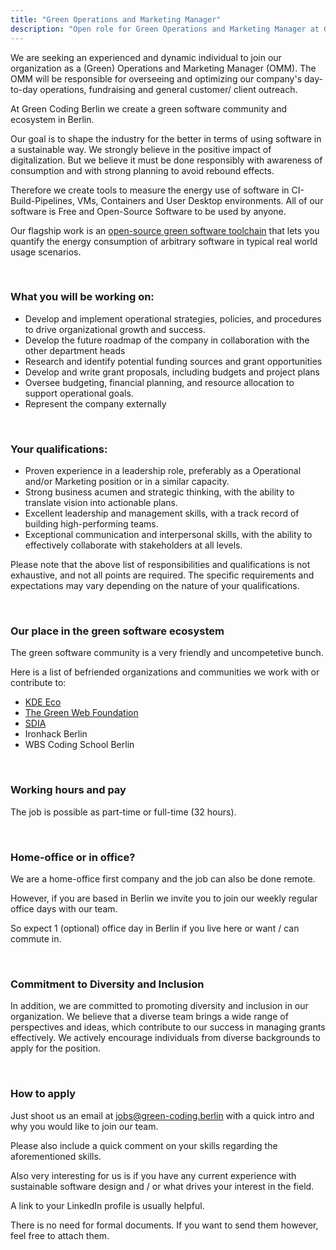 ```yaml
---
title: "Green Operations and Marketing Manager"
description: "Open role for Green Operations and Marketing Manager at Green Coding Berlin GmbH to work on sustainable software."
---
```


We are seeking an experienced and dynamic individual to join our organization as a (Green) Operations and Marketing Manager (OMM).
The OMM will be responsible for overseeing and optimizing our company's day-to-day operations, fundraising and general customer/ client outreach.

At Green Coding Berlin we create a green software community and ecosystem in Berlin.

Our goal is to shape the industry for the better in terms of using software in a sustainable way.
We strongly believe in the positive impact of digitalization. But we believe it must be done responsibly with awareness of consumption and with strong planning to avoid rebound effects.

Therefore we create tools to measure the energy use of software in CI-Build-Pipelines, VMs, Containers and User Desktop environments.
All of our software is Free and Open-Source Software to be used by anyone.

Our flagship work is an [open-source green software toolchain](https://github.com/green-coding-berlin/green-metrics-tool) that lets you quantify the energy consumption of arbitrary software in typical real world usage scenarios.

&nbsp;

### What you will be working on:

- Develop and implement operational strategies, policies, and procedures to drive organizational growth and success.
- Develop the future roadmap of the company in collaboration with the other department heads
- Research and identify potential funding sources and grant opportunities
- Develop and write grant proposals, including budgets and project plans
- Oversee budgeting, financial planning, and resource allocation to support operational goals.
- Represent the company externally

&nbsp;

### Your qualifications:

- Proven experience in a leadership role, preferably as a Operational and/or Marketing position or in a similar capacity.
- Strong business acumen and strategic thinking, with the ability to translate vision into actionable plans.
- Excellent leadership and management skills, with a track record of building high-performing teams.
- Exceptional communication and interpersonal skills, with the ability to effectively collaborate with stakeholders at all levels.

Please note that the above list of responsibilities and qualifications is not exhaustive, and not all points are required. The specific requirements and expectations may vary depending on the nature of your qualifications.

&nbsp;

### Our place in the green software ecosystem

The green software community is a very friendly and uncompetetive bunch.

Here is a list of befriended organizations and communities we work with or contribute to:
- [KDE Eco](https://eco.kde.org/)
- [The Green Web Foundation](https://www.thegreenwebfoundation.org/)
- [SDIA](https://sdialliance.org)
- Ironhack Berlin
- WBS Coding School Berlin

&nbsp;

### Working hours and pay

The job is possible as part-time or full-time (32 hours).

&nbsp;

### Home-office or in office?
We are a home-office first company and the job can also be done remote.

However, if you are based in Berlin we invite you to join our weekly regular office days with our team. 

So expect 1 (optional) office day in Berlin if you live here or want / can commute in.

&nbsp;

### Commitment to Diversity and Inclusion

In addition, we are committed to promoting diversity and inclusion in our organization. We believe that a diverse team brings a wide range of perspectives and ideas, which contribute to our success in managing grants effectively. We actively encourage individuals from diverse backgrounds to apply for the position.

&nbsp;

### How to apply
Just shoot us an email at jobs@green-coding.berlin with a quick intro and why you would like to join our team.

Please also include a quick comment on your skills regarding the aforementioned skills.

Also very interesting for us is if you have any current experience with sustainable software design and / or what drives your interest in the field.

A link to your LinkedIn profile is usually helpful.

There is no need for formal documents. If you want to send them however, feel free to attach them.
